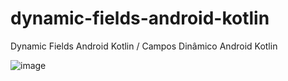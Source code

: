 # dynamic-fields-android-kotlin
Dynamic Fields Android Kotlin / Campos Dinâmico Android Kotlin

![image](https://github.com/danielbd9/dynamic-fields-android-kotlin/assets/16392300/4e0a4c33-9691-4513-a0e7-76c577fad05a)

